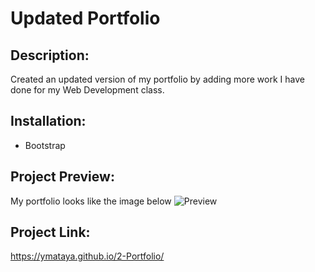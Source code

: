 # Updated Portfolio

## Description:
Created an updated version of my portfolio by adding more work I have done for my Web Development class.

## Installation:
* Bootstrap


## Project Preview:
My portfolio looks like the image below
![Preview](./public/assets/images/portfolio.png)

## Project Link:
https://ymataya.github.io/2-Portfolio/
